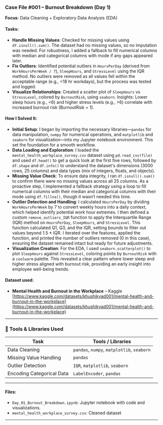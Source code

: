 
### Case File #001 – Burnout Breakdown (Day 1)
**Focus**: Data Cleaning + Exploratory Data Analysis (EDA)

#### Tasks:
- **Handle Missing Values**: Checked for missing values using `df.isnull().sum()`. The dataset had no missing values, so no imputation was needed. For robustness, I added a fallback to fill numerical columns with median and categorical columns with mode if any gaps appeared later.
- **Fix Outliers**: Identified potential outliers in `HoursPerDay` (derived from `WorkHoursPerWeek / 7`), `SleepHours`, and `StressLevel` using the IQR method. No outliers were removed as all values fell within the acceptable range (e.g., <18 hr workdays), but the process was tested and logged.
- **Visualize Relationships**: Created a scatter plot of `SleepHours` vs `StressLevel`, colored by `BurnoutRisk`, using `seaborn`. Insights: Lower sleep hours (e.g., <6) and higher stress levels (e.g., >6) correlate with increased burnout risk (BurnoutRisk = 1).


#### How I Solved It:
- **Initial Setup**: I began by importing the necessary libraries—`pandas` for data manipulation, `numpy` for numerical operations, and `matplotlib` and `seaborn` for visualization—into my Jupyter notebook environment. This set the foundation for a smooth workflow.
- **Data Loading and Exploration**: I loaded the `mental_health_workplace_survey.csv` dataset using `pd.read_csv(file)` and used `df.head()` to get a quick look at the first five rows, followed by `df.shape` and `df.info()` to understand the dataset's dimensions (3000 rows, 25 columns) and data types (mix of integers, floats, and objects).
- **Missing Value Check**: To ensure data integrity, I ran `df.isnull().sum()` to confirm there were no missing values across all 25 columns. As a proactive step, I implemented a fallback strategy using a loop to fill numerical columns with their median and categorical columns with their mode using `df.fillna()`, though it wasn’t needed this time.
- **Outlier Detection and Handling**: I calculated `HoursPerDay` by dividing `WorkHoursPerWeek` by 7 to convert weekly hours into a daily context, which helped identify potential work hour extremes. I then defined a custom `remove_outliers_IQR` function to apply the Interquartile Range (IQR) method on `HoursPerDay`, `SleepHours`, and `StressLevel`. This function calculated Q1, Q3, and the IQR, setting bounds to filter out values beyond 1.5 * IQR. I iterated over the features, applied the function, and printed the number of outliers removed (0 in this case), ensuring the dataset remained intact but ready for future adjustments.
- **Visualization Creation**: For the EDA, I used `seaborn.scatterplot()` to plot `SleepHours` against `StressLevel`, coloring points by `BurnoutRisk` with a `coolwarm` palette. This revealed a clear pattern where lower sleep and higher stress aligned with burnout risk, providing an early insight into employee well-being trends.

#### Dataset used:
- **Mental Health and Burnout in the Workplace** – Kaggle  
  [https://www.kaggle.com/datasets/khushikyad001/mental-health-and-burnout-in-the-workplace](https://www.kaggle.com/datasets/khushikyad001/mental-health-and-burnout-in-the-workplace)

---

### 🧰 Tools & Libraries Used

| Task                     | Tools / Libraries                          |
|--------------------------|--------------------------------------------|
| Data Cleaning            | `pandas`, `numpy`, `matplotlib`, `seaborn` |
| Missing Value Handling   | `pandas`                                   |
| Outlier Detection        | `IQR`, `matplotlib`, `seaborn`             |
| Encoding Categorical Data| `LabelEncoder`, `pandas`                   |

---

#### Files:
- `Day_01_Burnout_Breakdown.ipynb`: Jupyter notebook with code and visualizations.
- `mental_health_workplace_survey.csv`: Cleaned dataset

---


